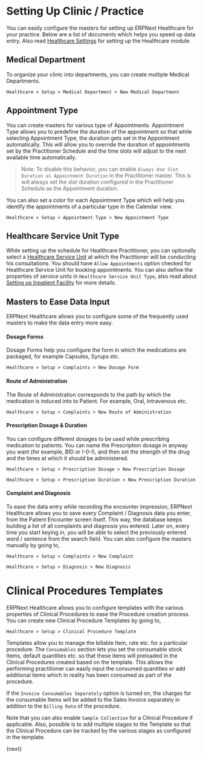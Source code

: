 <!-- add-breadcrumbs -->
# Setting Up Clinic / Practice

You can easily configure the masters for setting up ERPNext Healthcare for your practice. Below are a list of documents which helps you speed up data entry. Also read [Healthcare Settings](/docs/v12/user/manual/en/healthcare/healthcare_settings) for setting up the Healthcare module.

## Medical Department
To organize your clinic into departments, you can create multiple Medical Departments.

`Healthcare > Setup > Medical Department > New Medical Department`

## Appointment Type
You can create masters for various type of Appointments. Appointment Type allows you to predefine the duration of the appointment so that while selecting Appointment Type, the duration gets set in the Appointment automatically. This will allow you to override the duration of appointments set by the Practitioner Schedule and the time slots will adjust to the next available time automatically.

>Note: To disable this behavior, you can enable `Always Use Slot Duration as Appointment Duration` in the Practitioner master. This is will always set the slot duration configured in the Practitioner Schedule as the Appointment duration.

You can also set a color for each Appointment Type which will help you identify the appointments of a particular type in the Calendar view.

`Healthcare > Setup > Appointment Type > New Appointment Type`

## Healthcare Service Unit Type
While setting up the schedule for Healthcare Practitioner, you can optionally select a [Healthcare Service Unit](/docs/v12/user/manual/en/healthcare/healthcare_service_unit) at which the Practitioner will be conducting his consultations. You should have `Allow Appointments` option checked for Healthcare Service Unit for booking appointments. You can also define the properties of service units in `Healthcare Service Unit Type`, also read about [Setting up Inpatient Facility](/docs/v12/user/manual/en/healthcare/setup_inpatient) for more details.

## Masters to Ease Data Input
ERPNext Healthcare allows you to configure some of the frequently used masters to make the data entry more easy.

#### Dosage Forms
Dosage Forms help you configure the form in which the medications are packaged, for example Capsules, Syrups etc.

`Healthcare > Setup > Complaints > New Dosage Form`

#### Route of Administration
The Route of Administration corresponds to the path by which the medication is induced into to Patient. For example, Oral, Intravenous etc.

`Healthcare > Setup > Complaints > New Route of Administration`

#### Prescription Dosage & Duration
You can configure different dosages to be used while prescribing medication to patients. You can name the Prescription dosage in anyway you want (for example, BID or I-0-I), and then set the strength of the drug and the times at which it should be administered.

`Healthcare > Setup > Prescription Dosage > New Prescription Dosage`

`Healthcare > Setup > Prescription Duration > New Prescription Duration`

#### Complaint and Diagnosis
To ease the data entry while recording the encounter impression, ERPNext Healthcare allows you to save every Complaint / Diagnosis data you enter, from the Patient Encounter screen itself. This way, the database keeps building a list of all complaints and diagnosis you entered. Later on, every time you start keying in, you will be able to select the previously entered word / sentence from the search field. You can also configure the masters manually by going to,

`Healthcare > Setup > Complaints > New Complaint`

`Healthcare > Setup > Diagnosis > New Diagnosis`

# Clinical Procedures Templates
ERPNext Healthcare allows you to configure templates with the various properties of Clinical Procedures to ease the Procedure creation process. You can create new Clinical Procedure Templates by going to,

`Healthcare > Setup > Clinical Procedure Template`

Templates allow you to manage the billable Item, rate etc. for a particular procedure. The `Consumables` section lets you set the consumable stock Items, default quantities etc. so that these items will preloaded in the Clinical Procedures created based on the template. This allows the performing practitioner can easily input the consumed quantities or add additional items which in reality has been consumed as part of the procedure.

If the `Invoice Consumables Separately` option is turned on, the charges for the consumable Items will be added to the Sales Invoice separately in addition to the `Billing Rate` of the procedure.

Note that you can also enable `Sample Collection` for a Clinical Procedure if applicable. Also, possible is to add multiple stages to the Template so that the Clinical Procedure can be tracked by the various stages as configured in the template.

{next}
